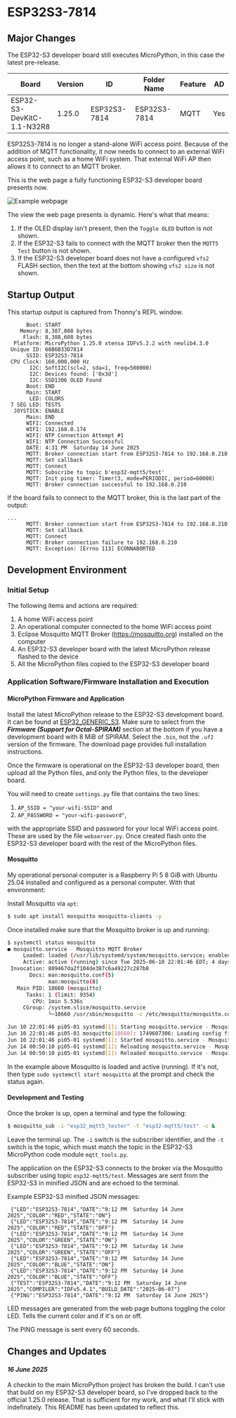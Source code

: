 # ESP32S3-7814
## Major Changes

The ESP32-S3 developer board still executes MicroPython, in this case the latest pre-release.

| Board                    | Version | ID           | Folder Name   | Feature | AD  |
|--------------------------|---------|--------------|---------------|---------|-----|
|ESP32-S3-DevKitC-1.1-N32R8| 1.25.0  | ESP32S3-7814 | ESP32S3-7814  | MQTT    | Yes |

ESP32S3-7814 is no longer a stand-alone WiFi access point. Because of the addition of MQTT functionality, it now needs to connect to an external WiFi access point, such as a home WiFi system. That external WiFi AP then allows it to connect to an MQTT broker.

This is the web page a fully functioning ESP32-S3 developer board presents now.

![Example webpage](../Assets/ESP32-S3-7814-Screenshot_20250614.png)

The view the web page presents is dynamic. Here's what that means:
1. If the OLED display isn't present, then the `Toggle OLED` button is not shown.
2. If the ESP32-S3 fails to connect with the MQTT broker then the `MQTT5 Test` button is not shown.
3. If the ESP32-S3 developer board does not have a configured `vfs2` FLASH section, then the text at the bottom showing `vfs2 size` is not shown.

## Startup Output
This startup output is captured from Thonny's REPL window.
```
      Boot: START
    Memory: 8,307,008 bytes
     Flash: 8,388,608 bytes
  Platform: MicroPython 1.25.0 xtensa IDFv5.2.2 with newlib4.3.0
 Unique ID: 68B6B33D7814
      SSID: ESP32S3-7814
 CPU Clock: 160,000,000 Hz
       I2C: SoftI2C(scl=2, sda=1, freq=500000)
       I2C: Devices found: ['0x3d']
       I2C: SSD1306 OLED Found
      Boot: END
      Main: START
       LED: COLORS
 7 SEG LED: TESTS
  JOYSTICK: ENABLE
      Main: END
      WIFI: Connected
      WIFI: 192.168.0.174
      WIFI: NTP Connection Attempt #1
      WIFI: NTP Connection Successful
      DATE: 4:31 PM  Saturday 14 June 2025
      MQTT: Broker connection start from ESP32S3-7814 to 192.168.0.210
      MQTT: Set callback
      MQTT: Connect
      MQTT: Subscribe to topic b'esp32-mqtt5/test'
      MQTT: Init ping timer: Timer(3, mode=PERIODIC, period=60000)
      MQTT: Broker connection successful to 192.168.0.210
```
If the board fails to connect to the MQTT broker, this is the last part of the output:
```
...
      MQTT: Broker connection start from ESP32S3-7814 to 192.168.0.210
      MQTT: Set callback
      MQTT: Connect
      MQTT: Broker connection failure to 192.168.0.210
      MQTT: Exception: [Errno 113] ECONNABORTED
```
## Development Environment
### Initial Setup
The following items and actions are required:
1. A home WiFi access point
2. An operational computer connected to the home WiFi access point
3. Eclipse Mosquitto MQTT Broker (https://mosquitto.org) installed on the computer
4. An ESP32-S3 developer board with the latest MicroPython release flashed to the device
5. All the MicroPython files copied to the ESP32-S3 developer board
### Application Software/Firmware Installation and Execution
#### MicroPython Firmware and Application
Install the latest MicroPython release to the ESP32-S3 development board. It can be found at [ESP32_GENERIC_S3](https://micropython.org/download/ESP32_GENERIC_S3/). Make sure to select from the _**Firmware (Support for Octal-SPIRAM)**_ section at the bottom if you have a development board with 8 MiB of SPIRAM. Select the `.bin`, not the `.uf2` version of the firmware. The download page provides full installation instructions.

Once the firmware is operational on the ESP32-S3 developer board, then upload all the Python files, and only the Python files, to the developer board.

You will need to create `settings.py` file that contains the two lines:
1. `AP_SSID = "your-wifi-SSID"` and
2. `AP_PASSWORD = "your-wifi-password"`,

with the appropriate SSID and password for your local WiFi access point. These are used by the file `webserver.py`. Once created flash onto the ESP32-S3 developer board with the rest of the MicroPython files.

#### Mosquitto
My operational personal computer is a Raspberry Pi 5 8 GiB with Ubuntu 25.04 installed and configured as a personal computer. With that environment:

Install Mosquitto via `apt`:
```bash
$ sudo apt install mosquitto mosquitto-clients -y
```
Once installed make sure that the Mosquitto broker is up and running:
```bash
$ systemctl status mosquitto
● mosquitto.service - Mosquitto MQTT Broker
     Loaded: loaded (/usr/lib/systemd/system/mosquitto.service; enabled; preset: enabled)
     Active: active (running) since Tue 2025-06-10 22:01:46 EDT; 4 days ago
 Invocation: 809467da2f104de387c6a49227c287b8
       Docs: man:mosquitto.conf(5)
             man:mosquitto(8)
   Main PID: 18660 (mosquitto)
      Tasks: 1 (limit: 9354)
        CPU: 1min 5.536s
     CGroup: /system.slice/mosquitto.service
             └─18660 /usr/sbin/mosquitto -c /etc/mosquitto/mosquitto.conf

Jun 10 22:01:46 pi05-01 systemd[1]: Starting mosquitto.service - Mosquitto MQTT Broker...
Jun 10 22:01:46 pi05-01 mosquitto[18660]: 1749607306: Loading config file /etc/mosquitto/conf.d/default.conf
Jun 10 22:01:46 pi05-01 systemd[1]: Started mosquitto.service - Mosquitto MQTT Broker.
Jun 14 00:50:10 pi05-01 systemd[1]: Reloading mosquitto.service - Mosquitto MQTT Broker...
Jun 14 00:50:10 pi05-01 systemd[1]: Reloaded mosquitto.service - Mosquitto MQTT Broker.
```
In the example above Mosquitto is loaded and active (running). If it's not, then type `sudo systemctl start mosquitto` at the prompt and check the status again.
#### Development and Testing
Once the broker is up, open a terminal and type the following:
```bash
$ mosquitto_sub -i "esp32_mqtt5_tester" -t "esp32-mqtt5/test" -c &
```
Leave the terminal up. The `-i` switch is the subscriber identifier, and the `-t` switch is the topic, which must match the topic in the ESP32-S3 MicroPython code module `mqtt_tools.py`.

The application on the ESP32-S3 connects to the broker via the Mosquitto subscriber using topic `esp32-mqtt5/test`. Messages are sent from the ESP32-S3 in minified JSON and are echoed to the terminal.

Example ESP32-S3 minified JSON messages:
```
 {"LED":"ESP32S3-7814","DATE":"9:12 PM  Saturday 14 June 2025","COLOR":"RED","STATE":"ON"}
 {"LED":"ESP32S3-7814","DATE":"9:12 PM  Saturday 14 June 2025","COLOR":"RED","STATE":"OFF"}
 {"LED":"ESP32S3-7814","DATE":"9:12 PM  Saturday 14 June 2025","COLOR":"GREEN","STATE":"ON"}
 {"LED":"ESP32S3-7814","DATE":"9:12 PM  Saturday 14 June 2025","COLOR":"GREEN","STATE":"OFF"}
 {"LED":"ESP32S3-7814","DATE":"9:12 PM  Saturday 14 June 2025","COLOR":"BLUE","STATE":"ON"}
 {"LED":"ESP32S3-7814","DATE":"9:12 PM  Saturday 14 June 2025","COLOR":"BLUE","STATE":"OFF"}
 {"TEST":"ESP32S3-7814","DATE":"9:12 PM  Saturday 14 June 2025","COMPILER":"IDFv5.4.1","BUILD_DATE":"2025-06-07"}
 {"PING":"ESP32S3-7814","DATE":"9:12 PM  Saturday 14 June 2025"}
```
LED messages are generated from the web page buttons toggling the color LED. Tells the current color and if it's on or off.

The PING message is sent every 60 seconds.

## Changes and Updates
#### _16 June 2025_

A checkin to the main MicroPython project has broken the build. I can't use that build on my ESP32-S3 developer board, so I've dropped back to the official 1.25.0 release. That is sufficient for my work, and what I'll stick with indefinately. This README has been updated to reflect this.